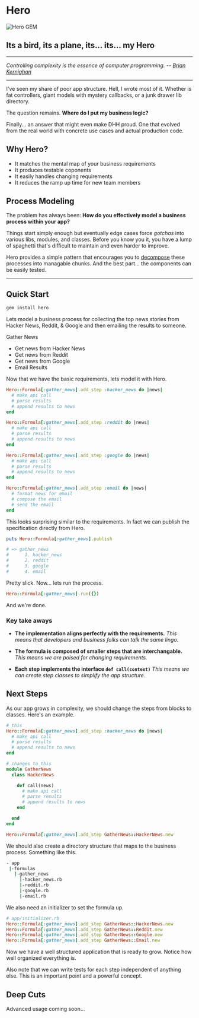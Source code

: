 # Hero

![Hero GEM](http://hopsoft.github.com/hero/images/hero.jpg) 

## Its a bird, its a plane, its... its... my Hero

---

*Controlling complexity is the essence of computer programming. -- [Brian Kernighan](http://en.wikipedia.org/wiki/Brian_Kernighan)*

---

I've seen my share of poor app structure. 
Hell, I wrote most of it.
Whether is fat controllers, giant models with mystery callbacks, or a junk drawer lib directory.

The question remains. **Where do I put my business logic?**

Finally... an answer that might even make DHH proud. 
One that evolved from the real world with concrete use cases and actual production code.

## Why Hero?

* It matches the mental map of your business requirements
* It produces testable coponents
* It easily handles changing requirements 
* It reduces the ramp up time for new team members

## Process Modeling

The problem has always been: **How do you effectively model a business process within your app?**

Things start simply enough but eventually edge cases force *gotchas* into
various libs, modules, and classes. Before you know you it,
you have a lump of spaghetti that's difficult to maintain and even harder to improve.

Hero provides a simple pattern that encourages you to 
<a href="http://en.wikipedia.org/wiki/Decomposition_(computer_science)">decompose</a>
these processes into managable chunks. And the best part... the components can be easily tested.

---

## Quick Start

```bash
gem install hero
```

Lets model a business process for collecting the top news stories from Hacker News, Reddit, & Google and then emailing the results to someone.

Gather News

- Get news from Hacker News
- Get news from Reddit
- Get news from Google
- Email Results

Now that we have the basic requirements, lets model it with Hero.

```ruby
Hero::Formula[:gather_news].add_step :hacker_news do |news|
  # make api call
  # parse results
  # append results to news
end

Hero::Formula[:gather_news].add_step :reddit do |news|
  # make api call
  # parse results
  # append results to news
end

Hero::Formula[:gather_news].add_step :google do |news|
  # make api call
  # parse results
  # append results to news
end

Hero::Formula[:gather_news].add_step :email do |news|
  # format news for email
  # compose the email
  # send the email
end
```

This looks surprising similar to the requirements. 
In fact we can publish the specification directly from Hero.

```ruby
puts Hero::Formula[:gather_news].publish

# => gather_news
#      1. hacker_news
#      2. reddit
#      3. google
#      4. email
```

Pretty slick.
Now... lets run the process.

```ruby
Hero::Formula[:gather_news].run({})
```

And we're done.

### Key take aways

- **The implementation aligns perfectly with the requirements.**
  *This means that developers and business folks can talk the same lingo.*

- **The formula is composed of smaller steps that are interchangable.**
  *This means we are poised for changing requirements.*

- **Each step implements the interface `def call(context)`**
  *This means we can create step classes to simplify the app structure.*

## Next Steps

As our app grows in complexity, we should change the steps from blocks to classes.
Here's an example.

```ruby
# this
Hero::Formula[:gather_news].add_step :hacker_news do |news|
  # make api call
  # parse results
  # append results to news
end

# changes to this
module GatherNews
  class HackerNews

    def call(news)
      # make api call
      # parse results
      # append results to news
    end

  end
end

Hero::Formula[:gather_news].add_step GatherNews::HackerNews.new
```

We should also create a directory structure that maps to the business process.
Something like this.

```bash
- app
 |-formulas
   |-gather_news
     |-hacker_news.rb
     |-reddit.rb
     |-google.rb
     |-email.rb
```

We also need an initializer to set the formula up.

```ruby
# app/initializer.rb
Hero::Formula[:gather_news].add_step GatherNews::HackerNews.new
Hero::Formula[:gather_news].add_step GatherNews::Reddit.new
Hero::Formula[:gather_news].add_step GatherNews::Google.new
Hero::Formula[:gather_news].add_step GatherNews::Email.new
```

Now we have a well structured application that is ready to grow.
Notice how well organized everything is.

Also note that we can write tests for each step independent of anything else.
This is an important point and a powerful concept.

## Deep Cuts

Advanced usage coming soon...
